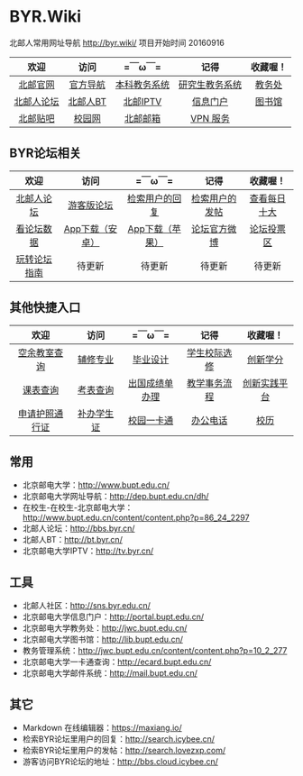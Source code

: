 # BYR.Wiki
北邮人常用网址导航 http://byr.wiki/ 项目开始时间 20160916


|欢迎|访问|=￣ω￣=|记得|收藏喔！|
| :--------: | :--------:| :--: | :--------:| :--------:|
|[北邮官网](http://www.bupt.edu.cn/)|[官方导航](http://dep.bupt.edu.cn/dh/)|[本科教务系统](http://jwxt.bupt.edu.cn/)|[研究生教务系统](http://yjxt.bupt.edu.cn/)|[教务处](http://jwc.bupt.edu.cn/)|
|[北邮人论坛](https://bbs.byr.cn/)|[北邮人BT](http://bt.byr.cn/)|[北邮IPTV](http://tv.byr.cn/)|[信息门户](http://my.bupt.edu.cn)|[图书馆](http://lib.bupt.edu.cn/)|
|[北邮贴吧](http://tieba.baidu.com/f?kw=%B1%B1%BE%A9%D3%CA%B5%E7%B4%F3%D1%A7)|[校园网](http://nic.bupt.edu.cn/)|[北邮邮箱](http://mail.bupt.edu.cn/)|[VPN 服务](http://nic.bupt.edu.cn/list/list.php?p=3_24_1)|||






## BYR论坛相关
|欢迎|访问|=￣ω￣=|记得|收藏喔！|
| :--------: | :--:| :--: | :--:| :--:|
|[北邮人论坛](https://bbs.byr.cn/#!default)|[游客版论坛](http://bbs.cloud.icybee.cn)|[检索用户的回复](http://search.icybee.cn/)|[检索用户的发帖](http://search.lovezxp.com/)|[查看每日十大](http://bbss.zhengzi.me/)|
|[看论坛数据](https://bbs.byr.cn/#!elite/path?v=/bbslists)|[App下载（安卓）](http://android.myapp.com/myapp/detail.htm?apkName=cn.byr.bbs.app)|[App下载（苹果）](https://itunes.apple.com/cn/app/bei-you-ren-lun-tan-bei-you/id1115232927?mt=8)|[论坛官方微博](http://weibo.com/byrbbs)|[论坛投票区](https://bbs.byr.cn/#!vote)|
|[玩转论坛指南](https://bbs.byr.cn/#!article/Talking/5852307)|待更新|待更新|待更新|待更新|待更新|




## 其他快捷入口
|欢迎|访问|=￣ω￣=|记得|收藏喔！|
| :--------: | :--------:| :--: | :--------:| :--------:|
|[空余教室查询](http://jwc.bupt.edu.cn/content/content.php?p=10_2_235)|[辅修专业](http://jwc.bupt.edu.cn/list/list.php?p=7_50_1)|[毕业设计](http://jwc.bupt.edu.cn/list/list.php?p=9_38_1)|[学生校际选修](http://www.xueyuanlu.cn/)|[创新学分](http://jwc.bupt.edu.cn/list/list.php?p=9_39_1)|
|[课表查询](http://jwc.bupt.edu.cn/list/list.php?p=4_34_1)|[考表查询](http://jwc.bupt.edu.cn/list/list.php?p=4_35_1)|[出国成绩单办理](http://jwc.bupt.edu.cn/content/content.php?p=5_27_65)|[教学事务流程](http://jwc.bupt.edu.cn/content/content.php?p=5_68_111)|[创新实践平台](http://cslab.bupt.edu.cn/innovation/)|
|[申请护照通行证](http://xsc.bupt.edu.cn/content/content.php?p=27_26_48)|[补办学生证](http://xsc.bupt.edu.cn/content/content.php?p=27_26_48)|[校园一卡通](http://ecard.bupt.edu.cn/)|[办公电话](http://www.bupt.edu.cn/content/content.php?p=6_9_79)|[校历](http://www.bupt.edu.cn/content/content.php?p=6_10_80)






## 常用


* 北京邮电大学：http://www.bupt.edu.cn/
* 北京邮电大学网址导航：http://dep.bupt.edu.cn/dh/
* 在校生-在校生-北京邮电大学：http://www.bupt.edu.cn/content/content.php?p=86_24_2297
* 北邮人论坛：http://bbs.byr.cn/
* 北邮人BT：http://bt.byr.cn/
* 北京邮电大学IPTV：http://tv.byr.cn/

## 工具

* 北邮人社区：http://sns.byr.edu.cn/
* 北京邮电大学信息门户：http://portal.bupt.edu.cn/
* 北京邮电大学教务处：http://jwc.bupt.edu.cn/
* 北京邮电大学图书馆：http://lib.bupt.edu.cn/
* 教务管理系统：http://jwc.bupt.edu.cn/content/content.php?p=10_2_277
* 北京邮电大学一卡通查询：http://ecard.bupt.edu.cn/
* 北京邮电大学邮件系统：http://mail.bupt.edu.cn/

## 其它

* Markdown 在线编辑器：https://maxiang.io/
* 检索BYR论坛里用户的回复：http://search.icybee.cn/
* 检索BYR论坛里用户的发帖：http://search.lovezxp.com/
* 游客访问BYR论坛的地址：http://bbs.cloud.icybee.cn/

